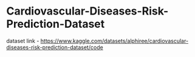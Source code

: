 # Cardiovascular-Diseases-Risk-Prediction-Dataset
dataset link - https://www.kaggle.com/datasets/alphiree/cardiovascular-diseases-risk-prediction-dataset/code
